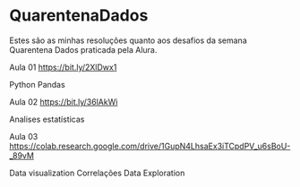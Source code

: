 # QuarentenaDados
Estes são as minhas resoluções quanto aos desafios da semana Quarentena Dados praticada pela Alura. 

Aula 01
https://bit.ly/2XlDwx1

Python
Pandas

Aula 02
https://bit.ly/36lAkWi

Analises estatísticas

Aula 03
https://colab.research.google.com/drive/1GupN4LhsaEx3iTCpdPV_u6sBoU-_89vM

Data visualization
Correlações
Data Exploration


